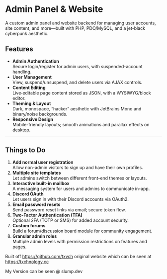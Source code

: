 # Admin Panel & Website

A custom admin panel and website backend for managing user accounts, site content, and more—built with PHP, PDO/MySQL, and a jet-black cyberpunk aesthetic.

## Features

- **Admin Authentication**  
  Secure login/register for admin users, with suspended-account handling.
- **User Management**  
  View, suspend/unsuspend, and delete users via AJAX controls.
- **Content Editing**  
  Live‐editable page content stored as JSON, with a WYSIWYG/block editor.
- **Theming & Layout**  
  Dark, monospace, “hacker” aesthetic with JetBrains Mono and binary/noise backgrounds.
- **Responsive Design**  
  Mobile-friendly layouts; smooth animations and parallax effects on desktop.

---

## Things to Do

1. **Add normal user registration**  
   Allow non-admin visitors to sign up and have their own profiles.  
2. **Multiple site templates**  
   Let admins switch between different front-end themes or layouts.  
3. **Interactive built-in mailbox**  
   A messaging system for users and admins to communicate in-app.  
4. **Discord OAuth**  
   Let users sign in with their Discord accounts via OAuth2.  
5. **Email password resets**  
   Send password reset links via email; secure token flow.  
6. **Two-Factor Authentication (TFA)**  
   Optional 2FA (TOTP or SMS) for added account security.  
7. **Custom forums**  
   Build a forum/discussion board module for community engagement.  
8. **Granular admin roles**  
   Multiple admin levels with permission restrictions on features and pages.

Built off https://github.com/txvch original website which can be seen at https://txchnology.cc

My Version can be seen @ slump.dev
